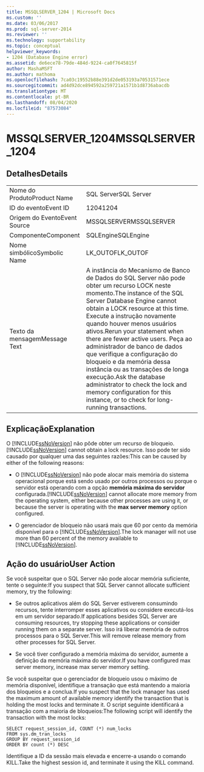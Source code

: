 ```yaml
---
title: MSSQLSERVER_1204 | Microsoft Docs
ms.custom: ''
ms.date: 03/06/2017
ms.prod: sql-server-2014
ms.reviewer: ''
ms.technology: supportability
ms.topic: conceptual
helpviewer_keywords:
- 1204 (Database Engine error)
ms.assetid: de6ece78-79de-484d-9224-ca0f7645815f
author: MashaMSFT
ms.author: mathoma
ms.openlocfilehash: 7ca03c19552b88e391d2de053193a70531571ece
ms.sourcegitcommit: ad4d92dce894592a259721a1571b1d8736abacdb
ms.translationtype: MT
ms.contentlocale: pt-BR
ms.lasthandoff: 08/04/2020
ms.locfileid: "87573084"
---
```

# <a name="mssqlserver_1204"></a><span data-ttu-id="61c9c-102">MSSQLSERVER_1204</span><span class="sxs-lookup"><span data-stu-id="61c9c-102">MSSQLSERVER_1204</span></span>
    
## <a name="details"></a><span data-ttu-id="61c9c-103">Detalhes</span><span class="sxs-lookup"><span data-stu-id="61c9c-103">Details</span></span>  
  
|||  
|-|-|  
|<span data-ttu-id="61c9c-104">Nome do Produto</span><span class="sxs-lookup"><span data-stu-id="61c9c-104">Product Name</span></span>|<span data-ttu-id="61c9c-105">SQL Server</span><span class="sxs-lookup"><span data-stu-id="61c9c-105">SQL Server</span></span>|  
|<span data-ttu-id="61c9c-106">ID do evento</span><span class="sxs-lookup"><span data-stu-id="61c9c-106">Event ID</span></span>|<span data-ttu-id="61c9c-107">1204</span><span class="sxs-lookup"><span data-stu-id="61c9c-107">1204</span></span>|  
|<span data-ttu-id="61c9c-108">Origem do Evento</span><span class="sxs-lookup"><span data-stu-id="61c9c-108">Event Source</span></span>|<span data-ttu-id="61c9c-109">MSSQLSERVER</span><span class="sxs-lookup"><span data-stu-id="61c9c-109">MSSQLSERVER</span></span>|  
|<span data-ttu-id="61c9c-110">Componente</span><span class="sxs-lookup"><span data-stu-id="61c9c-110">Component</span></span>|<span data-ttu-id="61c9c-111">SQLEngine</span><span class="sxs-lookup"><span data-stu-id="61c9c-111">SQLEngine</span></span>|  
|<span data-ttu-id="61c9c-112">Nome simbólico</span><span class="sxs-lookup"><span data-stu-id="61c9c-112">Symbolic Name</span></span>|<span data-ttu-id="61c9c-113">LK_OUTOF</span><span class="sxs-lookup"><span data-stu-id="61c9c-113">LK_OUTOF</span></span>|  
|<span data-ttu-id="61c9c-114">Texto da mensagem</span><span class="sxs-lookup"><span data-stu-id="61c9c-114">Message Text</span></span>|<span data-ttu-id="61c9c-115">A instância do Mecanismo de Banco de Dados do SQL Server não pode obter um recurso LOCK neste momento.</span><span class="sxs-lookup"><span data-stu-id="61c9c-115">The instance of the SQL Server Database Engine cannot obtain a LOCK resource at this time.</span></span> <span data-ttu-id="61c9c-116">Execute a instrução novamente quando houver menos usuários ativos.</span><span class="sxs-lookup"><span data-stu-id="61c9c-116">Rerun your statement when there are fewer active users.</span></span> <span data-ttu-id="61c9c-117">Peça ao administrador de banco de dados que verifique a configuração do bloqueio e da memória dessa instância ou as transações de longa execução.</span><span class="sxs-lookup"><span data-stu-id="61c9c-117">Ask the database administrator to check the lock and memory configuration for this instance, or to check for long-running transactions.</span></span>|  
  
## <a name="explanation"></a><span data-ttu-id="61c9c-118">Explicação</span><span class="sxs-lookup"><span data-stu-id="61c9c-118">Explanation</span></span>  
 <span data-ttu-id="61c9c-119">O [!INCLUDE[ssNoVersion](../../includes/ssnoversion-md.md)] não pôde obter um recurso de bloqueio.</span><span class="sxs-lookup"><span data-stu-id="61c9c-119">[!INCLUDE[ssNoVersion](../../includes/ssnoversion-md.md)] cannot obtain a lock resource.</span></span> <span data-ttu-id="61c9c-120">Isso pode ter sido causado por qualquer uma das seguintes razões:</span><span class="sxs-lookup"><span data-stu-id="61c9c-120">This can be caused by either of the following reasons:</span></span>  
  
-   <span data-ttu-id="61c9c-121">O [!INCLUDE[ssNoVersion](../../includes/ssnoversion-md.md)] não pode alocar mais memória do sistema operacional porque está sendo usado por outros processos ou porque o servidor está operando com a opção **memória máxima do servidor** configurada.</span><span class="sxs-lookup"><span data-stu-id="61c9c-121">[!INCLUDE[ssNoVersion](../../includes/ssnoversion-md.md)] cannot allocate more memory from the operating system, either because other processes are using it, or because the server is operating with the **max server memory** option configured.</span></span>  
  
-   <span data-ttu-id="61c9c-122">O gerenciador de bloqueio não usará mais que 60 por cento da memória disponível para o [!INCLUDE[ssNoVersion](../../includes/ssnoversion-md.md)].</span><span class="sxs-lookup"><span data-stu-id="61c9c-122">The lock manager will not use more than 60 percent of the memory available to [!INCLUDE[ssNoVersion](../../includes/ssnoversion-md.md)].</span></span>  
  
## <a name="user-action"></a><span data-ttu-id="61c9c-123">Ação do usuário</span><span class="sxs-lookup"><span data-stu-id="61c9c-123">User Action</span></span>  
 <span data-ttu-id="61c9c-124">Se você suspeitar que o SQL Server não pode alocar memória suficiente, tente o seguinte:</span><span class="sxs-lookup"><span data-stu-id="61c9c-124">If you suspect that SQL Server cannot allocate sufficient memory, try the following:</span></span>  
  
-   <span data-ttu-id="61c9c-125">Se outros aplicativos além do SQL Server estiverem consumindo recursos, tente interromper esses aplicativos ou considere executá-los em um servidor separado.</span><span class="sxs-lookup"><span data-stu-id="61c9c-125">If applications besides SQL Server are consuming resources, try stopping these applications or consider running them on a separate server.</span></span> <span data-ttu-id="61c9c-126">Isso irá liberar memória de outros processos para o SQL Server.</span><span class="sxs-lookup"><span data-stu-id="61c9c-126">This will remove release memory from other processes for SQL Server.</span></span>  
  
-   <span data-ttu-id="61c9c-127">Se você tiver configurado a memória máxima do servidor, aumente a definição da memória máxima do servidor.</span><span class="sxs-lookup"><span data-stu-id="61c9c-127">If you have configured max server memory, increase max server memory setting.</span></span>  
  
 <span data-ttu-id="61c9c-128">Se você suspeitar que o gerenciador de bloqueio usou o máximo de memória disponível, identifique a transação que está mantendo a maioria dos bloqueios e a conclua.</span><span class="sxs-lookup"><span data-stu-id="61c9c-128">If you suspect that the lock manager has used the maximum amount of available memory identify the transaction that is holding the most locks and terminate it.</span></span> <span data-ttu-id="61c9c-129">O script seguinte identificará a transação com a maioria de bloqueios:</span><span class="sxs-lookup"><span data-stu-id="61c9c-129">The following script will identify the transaction with the most locks:</span></span>  
  
```  
SELECT request_session_id, COUNT (*) num_locks  
FROM sys.dm_tran_locks  
GROUP BY request_session_id   
ORDER BY count (*) DESC  
```  
  
 <span data-ttu-id="61c9c-130">Identifique a ID da sessão mais elevada e encerre-a usando o comando KILL.</span><span class="sxs-lookup"><span data-stu-id="61c9c-130">Take the highest session id, and terminate it using the KILL command.</span></span>  
  
  
